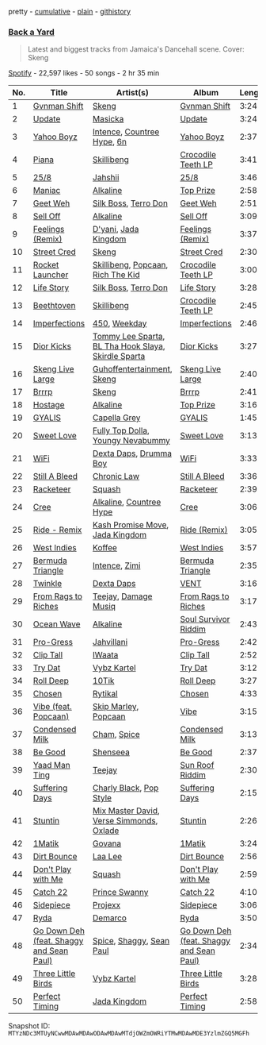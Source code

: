 pretty - [cumulative](/playlists/cumulative/37i9dQZF1DWTxofAzA6rAK.md) - [plain](/playlists/plain/37i9dQZF1DWTxofAzA6rAK) - [githistory](https://github.githistory.xyz/mackorone/spotify-playlist-archive/blob/main/playlists/plain/37i9dQZF1DWTxofAzA6rAK)

### [Back a Yard](https://open.spotify.com/playlist/37i9dQZF1DWTxofAzA6rAK)

> Latest and biggest tracks from Jamaica's Dancehall scene\. Cover: Skeng

[Spotify](https://open.spotify.com/user/spotify) - 22,597 likes - 50 songs - 2 hr 35 min

| No. | Title | Artist(s) | Album | Length |
|---|---|---|---|---|
| 1 | [Gvnman Shift](https://open.spotify.com/track/4y0AUgG6XhQac3a6Li93QU) | [Skeng](https://open.spotify.com/artist/4SGo67MJz6DdsjzaRZ4OD7) | [Gvnman Shift](https://open.spotify.com/album/3GvAOWIAO1iZAdAz1JFPyW) | 3:24 |
| 2 | [Update](https://open.spotify.com/track/1Vso1T5aUUflMhgijuG4SZ) | [Masicka](https://open.spotify.com/artist/2Gzy8TYJ5xrEMDyUjZuDsK) | [Update](https://open.spotify.com/album/0PaM6uUQDeF2SSv3o4noRe) | 3:24 |
| 3 | [Yahoo Boyz](https://open.spotify.com/track/66WY3lKgXd61ls1lD2cNPI) | [Intence](https://open.spotify.com/artist/3gwIlS9NOwBgwV3RfQIYiR), [Countree Hype](https://open.spotify.com/artist/4trjztkEHNUqYhnW3XTG8C), [6n](https://open.spotify.com/artist/6tur9rXvdVZkLG2jbftKX2) | [Yahoo Boyz](https://open.spotify.com/album/1RJtU38GiLuw0hkiC3dwtW) | 2:37 |
| 4 | [Piana](https://open.spotify.com/track/1dts9tOA7h5in0W9ADk7DR) | [Skillibeng](https://open.spotify.com/artist/5FkUhnHQ0KC63549LHHtst) | [Crocodile Teeth LP](https://open.spotify.com/album/2vTffZefaNNkR5h2dW7EHP) | 3:41 |
| 5 | [25/8](https://open.spotify.com/track/7zf3p3U5Vong4dUzVwjsYz) | [Jahshii](https://open.spotify.com/artist/4pP4fxW65oev1NdRd2Fbn7) | [25/8](https://open.spotify.com/album/7CNof8ZrHnlEqxbffen5Nh) | 3:46 |
| 6 | [Maniac](https://open.spotify.com/track/1tCcOw0WZuKRkW5xl9EhMm) | [Alkaline](https://open.spotify.com/artist/2LIAgeQ5NZurwixfoG3CWZ) | [Top Prize](https://open.spotify.com/album/3y09mvRbBlkfCJHmlpQnc7) | 2:58 |
| 7 | [Geet Weh](https://open.spotify.com/track/3UeNRslRMrBxd6fDytLvWL) | [Silk Boss](https://open.spotify.com/artist/5eDVLjuN0hk3ZhjJdCvHLF), [Terro Don](https://open.spotify.com/artist/7oXpzQEwUnq5cFEGPK8wk7) | [Geet Weh](https://open.spotify.com/album/2uRMF6ahQkrTDiVDabe635) | 2:51 |
| 8 | [Sell Off](https://open.spotify.com/track/2w5QZbIg9O5Eq9e3wBIA4c) | [Alkaline](https://open.spotify.com/artist/2LIAgeQ5NZurwixfoG3CWZ) | [Sell Off](https://open.spotify.com/album/7qH2cqU9MMR2zMvGaLPSXC) | 3:09 |
| 9 | [Feelings \(Remix\)](https://open.spotify.com/track/5Bij2gXhLEUUxyPGcZZFFj) | [D'yani](https://open.spotify.com/artist/3c4mJY5ixVvzRBdYvBtxci), [Jada Kingdom](https://open.spotify.com/artist/2FgooFaZzZy6PUyJImk0kG) | [Feelings \(Remix\)](https://open.spotify.com/album/3DgIXwqAlgbDSIJZhLj3ba) | 3:37 |
| 10 | [Street Cred](https://open.spotify.com/track/7uCd9RMJGcbZY9zpv0dPw7) | [Skeng](https://open.spotify.com/artist/4SGo67MJz6DdsjzaRZ4OD7) | [Street Cred](https://open.spotify.com/album/2yEZn1kPkRUTW3F48OEFeB) | 2:30 |
| 11 | [Rocket Launcher](https://open.spotify.com/track/0ewYjU1bxDmtmTzv28Yhlo) | [Skillibeng](https://open.spotify.com/artist/5FkUhnHQ0KC63549LHHtst), [Popcaan](https://open.spotify.com/artist/62DmErcU7dqZbJaDqwsqzR), [Rich The Kid](https://open.spotify.com/artist/1pPmIToKXyGdsCF6LmqLmI) | [Crocodile Teeth LP](https://open.spotify.com/album/2vTffZefaNNkR5h2dW7EHP) | 3:00 |
| 12 | [Life Story](https://open.spotify.com/track/54RD18DacMustMg17xzEC0) | [Silk Boss](https://open.spotify.com/artist/5eDVLjuN0hk3ZhjJdCvHLF), [Terro Don](https://open.spotify.com/artist/7oXpzQEwUnq5cFEGPK8wk7) | [Life Story](https://open.spotify.com/album/2XwxdxqI2MfrPsaSIfXUo0) | 3:28 |
| 13 | [Beethtoven](https://open.spotify.com/track/39npGGRn8PCNVIBmZaEx6b) | [Skillibeng](https://open.spotify.com/artist/5FkUhnHQ0KC63549LHHtst) | [Crocodile Teeth LP](https://open.spotify.com/album/2vTffZefaNNkR5h2dW7EHP) | 2:45 |
| 14 | [Imperfections](https://open.spotify.com/track/0ISsHuxxDpoGl0HBZZosvT) | [450](https://open.spotify.com/artist/2v6V75NbousiJwy2HV44VL), [Weekday](https://open.spotify.com/artist/2ZoRuY63B7fzl9HaKjlWoF) | [Imperfections](https://open.spotify.com/album/5LoNcj0I59uOuAIBvY9cLG) | 2:46 |
| 15 | [Dior Kicks](https://open.spotify.com/track/4r07a9L5IDW5l68WfzOAed) | [Tommy Lee Sparta](https://open.spotify.com/artist/2yHxc12dEUiLXNeqUadxBh), [BL Tha Hook Slaya](https://open.spotify.com/artist/7fNtLOQqt7xawYGAVMt4DJ), [Skirdle Sparta](https://open.spotify.com/artist/6ipyegbx9d7n8iGBmDtw0n) | [Dior Kicks](https://open.spotify.com/album/3LUDwZHFWsZSn9s23RKUNt) | 3:27 |
| 16 | [Skeng Live Large](https://open.spotify.com/track/0H1HSpmEAr0wUa9QTFsdzK) | [Guhoffentertainment](https://open.spotify.com/artist/4bai0UjpFWuKw86ytBiIiV), [Skeng](https://open.spotify.com/artist/27nN7fkb9DQGvW6kNWYBuc) | [Skeng Live Large](https://open.spotify.com/album/4sgsQQ4qo5KfgOZ5WBviVZ) | 2:40 |
| 17 | [Brrrp](https://open.spotify.com/track/0rLLdQiVH4OTozYQMwKvwa) | [Skeng](https://open.spotify.com/artist/4SGo67MJz6DdsjzaRZ4OD7) | [Brrrp](https://open.spotify.com/album/6v6BFAhx1Ctby6vCVOMqSY) | 2:41 |
| 18 | [Hostage](https://open.spotify.com/track/2cTpCY1OfCMuXlH0K2ztw6) | [Alkaline](https://open.spotify.com/artist/2LIAgeQ5NZurwixfoG3CWZ) | [Top Prize](https://open.spotify.com/album/3y09mvRbBlkfCJHmlpQnc7) | 3:16 |
| 19 | [GYALIS](https://open.spotify.com/track/7wpyrkjEgz7W1vNYDxMKrF) | [Capella Grey](https://open.spotify.com/artist/59HbaJ5E8ud7FNLGqUN1KH) | [GYALIS](https://open.spotify.com/album/7GbE1XjMbpkSxGkmUr7Ck4) | 1:45 |
| 20 | [Sweet Love](https://open.spotify.com/track/16CHus0S5w9MgesfKLfBkB) | [Fully Top Dolla](https://open.spotify.com/artist/6AnWpywaiF1GoTWpimixVf), [Youngy Nevabummy](https://open.spotify.com/artist/2ov896wVgIC4nWoYh9asd9) | [Sweet Love](https://open.spotify.com/album/1M5Q0iEFC8jCgQaCg8ehM6) | 3:13 |
| 21 | [WiFi](https://open.spotify.com/track/6ocqnSUAMMskrP3yDQdGxZ) | [Dexta Daps](https://open.spotify.com/artist/28UDeKu2FPrU0T7dpUiSGY), [Drumma Boy](https://open.spotify.com/artist/1WypSuVRK0PMIKXvoDLvxh) | [WiFi](https://open.spotify.com/album/0cu7nhBxjz3zkWVeevp1i8) | 3:33 |
| 22 | [Still A Bleed](https://open.spotify.com/track/79fwXVlKbDYOmU5AuzaJnq) | [Chronic Law](https://open.spotify.com/artist/3zorWCDx017sz4UYP2fC9w) | [Still A Bleed](https://open.spotify.com/album/4RUXFvq2eEoSYFmuhYl4wM) | 3:36 |
| 23 | [Racketeer](https://open.spotify.com/track/2zLPeZ5T1ZLGiYLzHV1kCn) | [Squash](https://open.spotify.com/artist/1HXkVBU6RwIxxN6xuI6b00) | [Racketeer](https://open.spotify.com/album/2IjlI8ae5xYFntDtNnTJt9) | 2:39 |
| 24 | [Cree](https://open.spotify.com/track/0NyKyA4P2zi6irhUYh45MR) | [Alkaline](https://open.spotify.com/artist/2LIAgeQ5NZurwixfoG3CWZ), [Countree Hype](https://open.spotify.com/artist/4trjztkEHNUqYhnW3XTG8C) | [Cree](https://open.spotify.com/album/4yd4HKsNGqdoNVnVNbe8Zt) | 3:06 |
| 25 | [Ride \- Remix](https://open.spotify.com/track/3SEfX0PJAkE9mqFVMSO4QO) | [Kash Promise Move](https://open.spotify.com/artist/0n2GVhODT8CJldQoVdsMw4), [Jada Kingdom](https://open.spotify.com/artist/2FgooFaZzZy6PUyJImk0kG) | [Ride \(Remix\)](https://open.spotify.com/album/5ksTZQyb1EcTen6NYlEgL5) | 3:05 |
| 26 | [West Indies](https://open.spotify.com/track/6GbvWYsT5sWXYgo8Bw6HPE) | [Koffee](https://open.spotify.com/artist/1gWjcmBsveEYMxOZ0VRi32) | [West Indies](https://open.spotify.com/album/0JQXq0ZM0Nugq7QISjEDAq) | 3:57 |
| 27 | [Bermuda Triangle](https://open.spotify.com/track/3LwafVvOzaAsuZoMfFW9lj) | [Intence](https://open.spotify.com/artist/3gwIlS9NOwBgwV3RfQIYiR), [Zimi](https://open.spotify.com/artist/1CDJaUv1aGeoQQFlIGrqDA) | [Bermuda Triangle](https://open.spotify.com/album/0aCTKNGVc2GgtJxjsKYvNA) | 2:35 |
| 28 | [Twinkle](https://open.spotify.com/track/4G08pUaQ5frf1o1WMT7D4L) | [Dexta Daps](https://open.spotify.com/artist/28UDeKu2FPrU0T7dpUiSGY) | [VENT](https://open.spotify.com/album/0z0nfHRckCFmoxDkc5Ghd0) | 3:16 |
| 29 | [From Rags to Riches](https://open.spotify.com/track/4aiIKB4FplhLZq0TCh16Ya) | [Teejay](https://open.spotify.com/artist/30hElzuHCZ1qzCl364SHma), [Damage Musiq](https://open.spotify.com/artist/0sjTBvvHmLPJ3vcmAjitTJ) | [From Rags to Riches](https://open.spotify.com/album/6u7JQUvZJJHCKXfQd1fhPp) | 3:17 |
| 30 | [Ocean Wave](https://open.spotify.com/track/4eTwvH4pVt5U4kPfYgQQ19) | [Alkaline](https://open.spotify.com/artist/2LIAgeQ5NZurwixfoG3CWZ) | [Soul Survivor Riddim](https://open.spotify.com/album/7acAQDsVCREjceQG3ZcT9o) | 2:43 |
| 31 | [Pro\-Gress](https://open.spotify.com/track/6uZsoeimrQQH86DVe5DwIn) | [Jahvillani](https://open.spotify.com/artist/40vpvFOIfRil2lXkK5GrTK) | [Pro\-Gress](https://open.spotify.com/album/2XGhRJbTjrxFH1EWaNl7CH) | 2:42 |
| 32 | [Clip Tall](https://open.spotify.com/track/739LurvLBsXBgJJBLZzm27) | [IWaata](https://open.spotify.com/artist/2xtVXoJRIMnX1UAmOCrHrB) | [Clip Tall](https://open.spotify.com/album/5GZgcPNrrneDbjmPceY1kR) | 2:52 |
| 33 | [Try Dat](https://open.spotify.com/track/0xOuKUSSRKZ3CXrFcpmipS) | [Vybz Kartel](https://open.spotify.com/artist/2NUz5P42WqkxilbI8ocN76) | [Try Dat](https://open.spotify.com/album/7uQ9q3Q2pR1GDwEpVdiJ7Z) | 3:12 |
| 34 | [Roll Deep](https://open.spotify.com/track/7qbYXi2qeCdBoSlDZs9swk) | [10Tik](https://open.spotify.com/artist/6I1j34QzSTWe6u4qQWKYJe) | [Roll Deep](https://open.spotify.com/album/24HPQqwhRn31huvNRg8War) | 3:27 |
| 35 | [Chosen](https://open.spotify.com/track/0n81yw2IFUG6imbKQbd1hT) | [Rytikal](https://open.spotify.com/artist/2XmUEusYfpe4UG5BJtRwgX) | [Chosen](https://open.spotify.com/album/3m0ma3GvTHyf5Ia1g69awi) | 4:33 |
| 36 | [Vibe \(feat\. Popcaan\)](https://open.spotify.com/track/4VFk3eto9JaRlOQokHWZZB) | [Skip Marley](https://open.spotify.com/artist/4ryoUS0W8qXokfMxrlJt6O), [Popcaan](https://open.spotify.com/artist/62DmErcU7dqZbJaDqwsqzR) | [Vibe](https://open.spotify.com/album/4vY5bGXeYLqW2gQqADFMty) | 3:15 |
| 37 | [Condensed Milk](https://open.spotify.com/track/0vdsBH9VEZnOaFRzz0wYQP) | [Cham](https://open.spotify.com/artist/5G8IlDlnPQPN4YmtJ6NDxK), [Spice](https://open.spotify.com/artist/0wEvWMQRqaXcgnrZv6KtyL) | [Condensed Milk](https://open.spotify.com/album/7lk8DbGwZWNkHcNPg9cFUQ) | 3:13 |
| 38 | [Be Good](https://open.spotify.com/track/1jZQeKeIvYZfuH9nXIRag4) | [Shenseea](https://open.spotify.com/artist/1OFOShsIbhy1l5x73yuVyB) | [Be Good](https://open.spotify.com/album/2PEorn33CYUgsCdllVw0m6) | 2:37 |
| 39 | [Yaad Man Ting](https://open.spotify.com/track/2hL4tyz4mc7loKQTDt5qEK) | [Teejay](https://open.spotify.com/artist/30hElzuHCZ1qzCl364SHma) | [Sun Roof Riddim](https://open.spotify.com/album/5e17Hox0IiEaQ2A2CldE9A) | 2:30 |
| 40 | [Suffering Days](https://open.spotify.com/track/72dpxZuTHoyVqt6CUBgSog) | [Charly Black](https://open.spotify.com/artist/5sK8BsvyDl4TFA6KaBf8or), [Pop Style](https://open.spotify.com/artist/5pzWFizoqhuhkImntBH12H) | [Suffering Days](https://open.spotify.com/album/3kdctcGAqj1STmWJfEqgmw) | 2:15 |
| 41 | [Stuntin](https://open.spotify.com/track/43aG4bC4H0IW8gMuoSeLxL) | [Mix Master David](https://open.spotify.com/artist/61awrAWH5MxH42AZy7v5Pd), [Verse Simmonds](https://open.spotify.com/artist/0EgUow5z0SXVA9lunNSB1q), [Oxlade](https://open.spotify.com/artist/3WTrdbZU99dgTtt3ZkyamT) | [Stuntin](https://open.spotify.com/album/2JFHrjfrvh0iTavW94wdJp) | 2:26 |
| 42 | [1Matik](https://open.spotify.com/track/1PZplUw7AKK4p6ch8aoK1d) | [Govana](https://open.spotify.com/artist/5Xi3NfsVBIEbaWVUfBTy39) | [1Matik](https://open.spotify.com/album/59gIceHJs6XstV3vX2jooB) | 3:24 |
| 43 | [Dirt Bounce](https://open.spotify.com/track/2v8fm0qBLnk7y9s7AylvaU) | [Laa Lee](https://open.spotify.com/artist/4cb3HigJCNGP3rcRhVbYwS) | [Dirt Bounce](https://open.spotify.com/album/1m4lFc3r7VV0V0OSJ4NEAf) | 2:56 |
| 44 | [Don't Play with Me](https://open.spotify.com/track/3XIZmcWXwjvPv1bUgz6qj7) | [Squash](https://open.spotify.com/artist/1HXkVBU6RwIxxN6xuI6b00) | [Don't Play with Me](https://open.spotify.com/album/7h9p1vEitLwJgfA0V78Erz) | 2:59 |
| 45 | [Catch 22](https://open.spotify.com/track/1cc282JtAEefN7O792U5P5) | [Prince Swanny](https://open.spotify.com/artist/2Jv0w50BNaGlwnXpq69HGm) | [Catch 22](https://open.spotify.com/album/7yqsulxhfk6aZNsioUcroO) | 4:10 |
| 46 | [Sidepiece](https://open.spotify.com/track/1WO6MRJNAjq4qV65DpAFOg) | [Projexx](https://open.spotify.com/artist/2DFzMI8SSWPYBBSxVF7b2N) | [Sidepiece](https://open.spotify.com/album/77BNOHzrIMr1Mpnq5feG77) | 3:06 |
| 47 | [Ryda](https://open.spotify.com/track/3NMMclAO8N0zh2Ymqd85rU) | [Demarco](https://open.spotify.com/artist/0af5VM6xubf8EXKvoG35x6) | [Ryda](https://open.spotify.com/album/50oVnp53tqNdhn1DCvBqV8) | 3:50 |
| 48 | [Go Down Deh \(feat\. Shaggy and Sean Paul\)](https://open.spotify.com/track/0VzBKgimNRMauaqzT2rEnS) | [Spice](https://open.spotify.com/artist/0wEvWMQRqaXcgnrZv6KtyL), [Shaggy](https://open.spotify.com/artist/5EvFsr3kj42KNv97ZEnqij), [Sean Paul](https://open.spotify.com/artist/3Isy6kedDrgPYoTS1dazA9) | [Go Down Deh \(feat\. Shaggy and Sean Paul\)](https://open.spotify.com/album/7LtfkzsGno2TsHLCkEa8BD) | 2:34 |
| 49 | [Three Little Birds](https://open.spotify.com/track/6sp0O9fvW24AlPX2NzFk0G) | [Vybz Kartel](https://open.spotify.com/artist/2NUz5P42WqkxilbI8ocN76) | [Three Little Birds](https://open.spotify.com/album/5EITrZvdxDsCYsztF4LlHA) | 3:28 |
| 50 | [Perfect Timing](https://open.spotify.com/track/1oVOsqeVthHmALeMn38oqN) | [Jada Kingdom](https://open.spotify.com/artist/2FgooFaZzZy6PUyJImk0kG) | [Perfect Timing](https://open.spotify.com/album/7peKE7q2tOlYtcTuprgrWq) | 2:58 |

Snapshot ID: `MTYzNDc3MTUyNCwwMDAwMDAwODAwMDAwMTdjOWZmOWRiYTMwMDAwMDE3YzlmZGQ5MGFh`